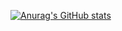 [![Anurag's GitHub stats](https://github-readme-stats.vercel.app/api?username=lizhe-0423&theme=redical)](https://github.com/anuraghazra/github-readme-stats)
